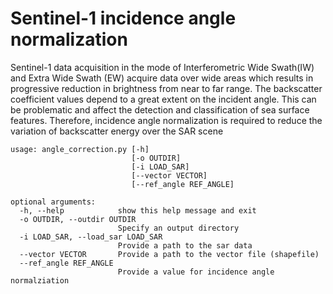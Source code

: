 # Sentinel-1 incidence angle normalization

Sentinel-1 data acquisition in the mode of Interferometric Wide Swath(IW) and Extra Wide Swath (EW) acquire data over wide areas which results in progressive reduction in brightness from near to far range. The backscatter coefficient values depend to a great extent on the incident angle. This can be problematic and affect the detection and classification of sea surface features. Therefore, incidence angle normalization is required to reduce the variation of backscatter energy over the SAR scene

```
usage: angle_correction.py [-h] 
                           [-o OUTDIR] 
                           [-i LOAD_SAR] 
                           [--vector VECTOR] 
                           [--ref_angle REF_ANGLE]

optional arguments:
  -h, --help            show this help message and exit
  -o OUTDIR, --outdir OUTDIR
                        Specify an output directory
  -i LOAD_SAR, --load_sar LOAD_SAR
                        Provide a path to the sar data
  --vector VECTOR       Provide a path to the vector file (shapefile)
  --ref_angle REF_ANGLE
                        Provide a value for incidence angle normalziation
```
